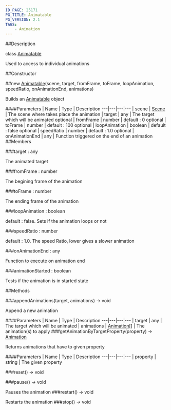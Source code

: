 ```yaml
---
ID_PAGE: 25171
PG_TITLE: Animatable
PG_VERSION: 2.1
TAGS:
    - Animation
---
```

##Description

class [Animatable](/classes/2.2/Animatable)

Used to access to individual animations

##Constructor

##new [Animatable](/classes/2.2/Animatable)(scene, target, fromFrame, toFrame, loopAnimation, speedRatio, onAnimationEnd, animations)

Builds an [Animatable](/classes/2.2/Animatable) object

####Parameters
 | Name | Type | Description
---|---|---|---
 | scene | [Scene](/classes/2.2/Scene) |  The scene where takes place the animation
 | target | any |  The target which will be animated
optional | fromFrame | number |  default : 0
optional | toFrame | number |  default : 100
optional | loopAnimation | boolean |  default : false
optional | speedRatio | number |  default : 1.0
optional | onAnimationEnd | any |  Function triggered on the end of an animation
##Members

###target : any

The animated target

###fromFrame : number

The begining frame of the animation

###toFrame : number

The ending frame of the animation

###loopAnimation : boolean

default : false. Sets if the animation loops or not

###speedRatio : number

default : 1.0. The speed Ratio, lower gives a slower animation

###onAnimationEnd : any

Function to execute on animation end

###animationStarted : boolean

Tests if the animation is in started state

##Methods

###appendAnimations(target, animations) &rarr; void

Append a new animation

####Parameters
 | Name | Type | Description
---|---|---|---
 | target | any |  The target which will be animated
 | animations | [Animation](/classes/2.2/Animation)[] |  The animation(s) to apply
###getAnimationByTargetProperty(property) &rarr; [Animation](/classes/2.2/Animation)

Returns animations that have to given property

####Parameters
 | Name | Type | Description
---|---|---|---
 | property | string |  The given property

###reset() &rarr; void


###pause() &rarr; void

Pauses the animation
###restart() &rarr; void

Restarts the animation
###stop() &rarr; void


